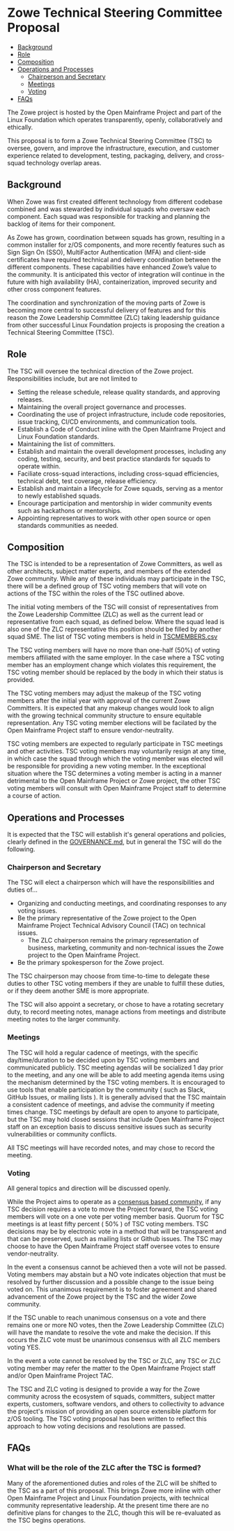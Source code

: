 # Zowe Technical Steering Committee Proposal

 - [Background](#background)
 - [Role](#role)
 - [Composition](#composition)
 - [Operations and Processes](#operations-and-processes)
   - [Chairperson and Secretary](#chairperson-and-secretary)
   - [Meetings](#meetings)
   - [Voting](#voting)
 - [FAQs](#faqs)

The Zowe project is hosted by the Open Mainframe Project and part of the Linux Foundation which operates transparently, openly, collaboratively and ethically.  

This proposal is to form a Zowe Technical Steering Committee (TSC) to oversee, govern, and improve the infrastructure, execution, and customer experience related to development, testing, packaging, delivery, and cross-squad technology overlap areas.  

## Background

When Zowe was first created different technology from different codebase combined and was stewarded by individual squads who oversaw each component.  Each squad was responsible for tracking and planning the backlog of items for their component.

As Zowe has grown, coordination between squads has grown, resulting in a common installer for z/OS components, and more recently features such as Sign Sign On (SSO), MultiFactor Authentication (MFA) and client-side certificates have required technical and delivery coordination between the different components. These capabilities have enhanced Zowe’s value to the community.  It is anticipated this vector of integration will continue in the future with high availability (HA), containerization, improved security and other cross component features.  

The coordination and synchronization of the moving parts of Zowe is becoming more central to successful delivery of features and for this reason the Zowe Leadership Committee (ZLC) taking leadership guidance from other successful Linux Foundation projects is proposing the creation a Technical Steering Committee (TSC).

## Role

The TSC will oversee the technical direction of the Zowe project. Responsibilities include, but are not limited to

- Setting the release schedule, release quality standards, and approving releases.
- Maintaining the overall project governance and processes.
- Coordinating the use of project infrastructure, include code repositories, issue tracking, CI/CD environments, and communication tools.
- Establish a Code of Conduct inline with the Open Mainframe Project and Linux Foundation standards.
- Maintaining the list of committers.
- Establish and maintain the overall development processes, including any coding, testing, security, and best practice standards for squads to operate within.
- Faciliate cross-squad interactions, including cross-squad efficiencies, technical debt, test coverage, release efficiency.
- Establish and maintain a lifecycle for Zowe squads, serving as a mentor to newly established squads.
- Encourage participation and mentorship in wider community events such as hackathons or mentorships.
- Appointing representatives to work with other open source or open standards communities as needed.

## Composition

The TSC is intended to be a representation of Zowe Committers, as well as other architects, subject matter experts, and members of the extended Zowe community. While any of these individuals may participate in the TSC, there will be a defined group of TSC voting members that will vote on actions of the TSC within the roles of the TSC outlined above.

The initial voting members of the TSC will consist of representatives from the Zowe Leadership Committee (ZLC) as well as the current lead or representative from each squad, as defined below. Where the squad lead is also one of the ZLC representative this position should be filled by another squad SME.  The list of TSC voting members is held in [TSCMEMBERS.csv](./TSCMEMBERS.csv)

The TSC voting members will have no more than one-half (50%) of voting members affiliated with the same employer. In the case where a TSC voting member has an employment change which violates this requirement, the TSC voting member should be replaced by the body in which their status is provided.  

The TSC voting members may adjust the makeup of the TSC voting members after the initial year with approval of the current Zowe Committers. It is expected that any makeup changes would look to align with the growing technical community structure to ensure equitable representation. Any TSC voting member elections will be facilated by the Open Mainframe Project staff to ensure vendor-neutrality. 

TSC voting members are expected to regularly participate in TSC meetings and other activities. TSC voting members may voluntarily resign at any time, in which case the squad through which the voting member was elected will be responsible for providing a new voting member. In the exceptional situation where the TSC determines a voting member is acting in a manner detrimental to the Open Mainframe Project or Zowe project, the other TSC voting members will consult with Open Mainframe Project staff to determine a course of action.

## Operations and Processes

It is expected that the TSC will establish it's general operations and policies, clearly defined in the [GOVERNANCE.md](../GOVERNANCE.md), but in general the TSC will do the following.

### Chairperson and Secretary

The TSC will elect a chairperson which will have the responsibilities and duties of...

- Organizing and conducting meetings, and coordinating responses to any voting issues.  
- Be the primary representative of the Zowe project to the Open Mainframe Project Technical Advisory Council (TAC) on technical issues.  
  - The ZLC chairperson remains the primary representation of business, marketing, community and non-technical issues the Zowe project to the Open Mainframe Project.
- Be the primary spokesperson for the Zowe project.

The TSC chairperson may choose from time-to-time to delegate these duties to other TSC voting members if they are unable to fulfill these duties, or if they deem another SME is more appropriate.

The TSC will also appoint a secretary, or chose to have a rotating secretary duty, to record meeting notes, manage actions from meetings and distribute meeting notes to the larger community. 

### Meetings

The TSC will hold a regular cadence of meetings, with the specific day/time/duration to be decided upon by TSC voting members and communicated publicly. TSC meeting agendas will be socialized 1 day prior to the meeting, and any one will be able to add meeting agenda items using the mechanism determined by the TSC voting members. It is encouraged to use tools that enable participation by the community ( such as Slack, GitHub Issues, or mailing lists ). It is generally advised that the TSC maintain a consistent cadence of meetings, and advise the community if meeting times change. TSC meetings by default are open to anyone to participate, but the TSC may hold closed sessions that include Open Mainframe Project staff on an exception basis to discuss sensitive issues such as security vulnerabilities or community conflicts.

All TSC meetings will have recorded notes, and may chose to record the meeting.

### Voting

All general topics and direction will be discussed openly. 

While the Project aims to operate as a [consensus based community](http://en.wikipedia.org/wiki/Consensus-seeking_decision-making), if any TSC decision requires a vote to move the Project forward, the TSC voting members will vote on a one vote per voting member basis. Quorum for TSC meetings is at least fifty percent ( 50% ) of TSC voting members. TSC decisions may be by electronic vote in a method that will be transparent and that can be preserved, such as mailing lists or Github issues. The TSC may choose to have the Open Mainframe Project staff oversee votes to ensure vendor-neutrality. 

In the event a consensus cannot be achieved then a vote will not be passed. Voting members may abstain but a NO vote indicates objection that must be resolved by further discussion and a possible change to the issue being voted on.  This unanimous requirement is to foster agreement and shared advancement of the Zowe project by the TSC and the wider Zowe community.

If the TSC unable to reach unanimous consensus on a vote and there remains one or more NO votes, then the Zowe Leadership Committee (ZLC) will have the mandate to resolve the vote and make the decision.  If this occurs the ZLC vote must be unanimous consensus with all ZLC members voting YES.

In the event a vote cannot be resolved by the TSC or ZLC, any TSC or ZLC voting member may refer the matter to the Open Mainframe Project staff and/or Open Mainframe Project TAC.

The TSC and ZLC voting is designed to provide a way for the Zowe community across the ecosystem of squads, committers, subject matter experts, customers, software vendors, and others to collectivity to advance the project's mission of providing an open source extensible platform for z/OS tooling.  The TSC voting proposal has been written to reflect this approach to how voting decisions and resolutions are passed.  

## FAQs

### What will be the role of the ZLC after the TSC is formed?

Many of the aforementioned duties and roles of the ZLC will be shifted to the TSC as a part of this proposal. This brings Zowe more inline with other Open Mainframe Project and Linux Foundation projects, with technical community representative leadership. At the present time there are no definitive plans for changes to the ZLC, though this will be re-evaluated as the TSC begins operations.